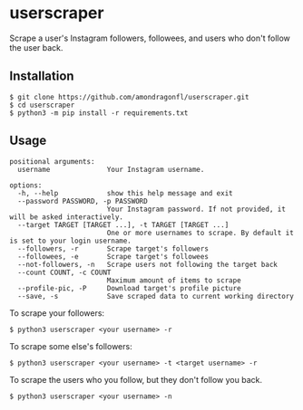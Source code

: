 # userscraper
Scrape a user's Instagram followers, followees, and users who don't follow the user back. 

## Installation
```console
$ git clone https://github.com/amondragonfl/userscraper.git
$ cd userscraper
$ python3 -m pip install -r requirements.txt
```

## Usage
```
positional arguments:
  username              Your Instagram username.

options:
  -h, --help            show this help message and exit
  --password PASSWORD, -p PASSWORD
                        Your Instagram password. If not provided, it will be asked interactively.
  --target TARGET [TARGET ...], -t TARGET [TARGET ...]
                        One or more usernames to scrape. By default it is set to your login username.
  --followers, -r       Scrape target's followers
  --followees, -e       Scrape target's followees
  --not-followers, -n   Scrape users not following the target back
  --count COUNT, -c COUNT
                        Maximum amount of items to scrape
  --profile-pic, -P     Download target's profile picture
  --save, -s            Save scraped data to current working directory
```
To scrape your followers: 
```console
$ python3 userscraper <your username> -r
```
To scrape some else's followers:
```console
$ python3 userscraper <your username> -t <target username> -r
```
To scrape the users who you follow, but they don't follow you back.
```console
$ python3 userscraper <your username> -n
```

